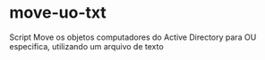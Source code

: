 # move-uo-txt
Script Move os objetos computadores do Active Directory para OU especifica, utilizando um arquivo de texto
